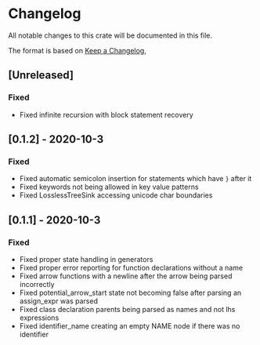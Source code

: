 # Changelog

All notable changes to this crate will be documented in this file.

The format is based on [Keep a Changelog](https://keepachangelog.com/en/1.0.0/),

## [Unreleased]

### Fixed

- Fixed infinite recursion with block statement recovery

## [0.1.2] - 2020-10-3

### Fixed

- Fixed automatic semicolon insertion for statements which have `}` after it
- Fixed keywords not being allowed in key value patterns
- Fixed LosslessTreeSink accessing unicode char boundaries

## [0.1.1] - 2020-10-3

### Fixed

- Fixed proper state handling in generators
- Fixed proper error reporting for function declarations without a name
- Fixed arrow functions with a newline after the arrow being parsed incorrectly
- Fixed potential_arrow_start state not becoming false after parsing an assign_expr was parsed
- Fixed class declaration parents being parsed as names and not lhs expressions
- Fixed identifier_name creating an empty NAME node if there was no identifier
